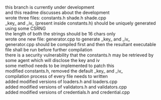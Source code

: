 this branch is currently under development\
and this readme discusses about the development\
wrote three files: constants.h shade.h shade.cpp\
\_key\_ and \_iv\_ (present inside constants.h) should be uniquely generated using some CSRNG\
the length of both the strings should be 16 chars only\
wrote one new file: generator.cpp to generate \_key\_ and \_iv\_\
generator.cpp should be compiled first and then the resultant executable file shall be run before further compilation\
there is a security vulnerability that the constants.h may be retrieved by some agent which will disclose the key and iv\
some method needs to be implemented to patch this\
modified constants.h, removed the default \_key\_ and \_iv\_\
compilation process of every file needs to written\
added modified versions of loaders.h and loaders.cpp\
added modified versions of validators.h and validators.cpp\
added modified versions of credentials.h and credential.cpp

